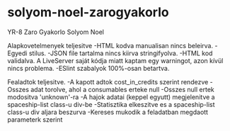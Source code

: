 # solyom-noel-zarogyakorlo
YR-8 Zaro Gyakorlo Solyom Noel

Alapkovetelmenyek teljesitve
    -HTML kodva manualisan nincs beleirva.
    -Egyedi stilus.
    -JSON file tartalma nincs kiirva stringifyolva.
    -HTML kod validalva.
        A LiveServer saját kódja miatt kaptam egy warningot, azon kívül nincs problema.
    -ESlint szabalyok 100%-osan betartva.

Fealadtok teljesitve.
    -A kapott adtok cost_in_credits szerint rendezve 
    -Osszes adat torolve, ahol a consumables erteke null
    -Osszes null ertek modositva 'unknown'-ra
    -A hajok adatai (keppel egyutt) megjelenitve a spaceship-list class-u div-be
    -Statisztika elkeszitve es a spaceship-list class-u div aljara beszurva
    -Kereses mukodik a feladatban megdaott parameterk szerint
